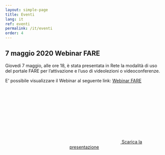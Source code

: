 ```yaml
---
layout: simple-page
title: Eventi 
lang: it
ref: eventi
permalink: /it/eventi
order: 4
---
```



## 7 maggio 2020 Webinar FARE 
Giovedi 7 maggio, alle ore 18, è stata presentata in Rete la modalità di uso del portale FARE per l’attivazione e l’uso di videolezioni o videoconferenze.

E' possibile visualizzare il Webinar al seguente link: [Webinar FARE
](https://openconf.polito.it/playback/presentation/2.0/playback.html?meetingId=74c4c978969a6327e20b7ebc325df5c70d791954-1588863164648)


<div style="text-align: center; padding: 2em;">
<a class="btn btn-success btn-lg btn-icon"
href="../assets/repo/BBBv2.pdf">
<span class="rounded-icon">
<svg class="icon icon-success">
<use xlink:href="../assets/bootstrap-italia/dist/svg/sprite.svg#it-download"></use>
</svg>
</span>
<span>Scarica la presentazione</span>
</a>
</div>
